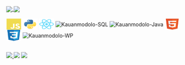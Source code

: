 <a href="https://github.com/kauanmodolo/github-readme-stats">
  <img height=160 align="center" src="https://github-readme-stats.vercel.app/api?username=kauanmodolo&show_icons=true&theme=dracula" />
</a>
<a href="https://github.com/kauanmodolo/convoychat">
  <img height=160 align="center" src="https://github-readme-stats.vercel.app/api/top-langs?username=kauanmodolo&layout=compact&langs_count=8&theme=dracula&card_width=320" />
</a>

<div style="display: inline_block"><br>
  <img align="center" alt="Kauanmodolo-Js" height="30" width="40" src="https://raw.githubusercontent.com/devicons/devicon/master/icons/javascript/javascript-plain.svg">
<img align="center" alt="Kauanmodolo-Python" height="30" width="40" 
src="https://raw.githubusercontent.com/devicons/devicon/master/icons/python/python-original.svg">
<img align="center" alt="Kauanmodolo-React" height="30" width="40" src="https://raw.githubusercontent.com/devicons/devicon/master/icons/react/react-original.svg">
  <img align="center" alt="Kauanmodolo-SQL" height="30" width="40" src="https://cdn.jsdelivr.net/gh/devicons/devicon@latest/icons/azuresqldatabase/azuresqldatabase-original.svg">
<img align="center" alt="Kauanmodolo-Java" height="30" width="40" src="https://cdn.jsdelivr.net/gh/devicons/devicon@latest/icons/java/java-plain-wordmark.svg">
  <img align="center" alt="Kauanmodolo-HTML" height="30" width="40" src="https://raw.githubusercontent.com/devicons/devicon/master/icons/html5/html5-original.svg">
  <img align="center" alt="Kauanmodolo-CSS" height="30" width="40" src="https://raw.githubusercontent.com/devicons/devicon/master/icons/css3/css3-original.svg">
<img align="center" alt="Kauanmodolo-WP" height="30" width="40" src="https://cdn.jsdelivr.net/gh/devicons/devicon@latest/icons/wordpress/wordpress-plain.svg">
</div>
  
  ##
 
<div> 
    <a href="https://www.linkedin.com/in/kauan-modolo-carriço" target="_blank"><img src="https://img.shields.io/badge/-LinkedIn-%230077B5?style=for-the-badge&logo=linkedin&logoColor=white" target="_blank"</a> 
  <a href="https://instagram.com/kau_modolo" target="_blank"><img src="https://img.shields.io/badge/-Instagram-%23E4405F?style=for-the-badge&logo=instagram&logoColor=white" target="_blank"></a>
  <a href = "mailto:kauanmodolo@hotmail.com"><img src="https://img.shields.io/badge/-Gmail-%23333?style=for-the-badge&logo=gmail&logoColor=white" target="_blank"></a>
 
  
</div>
